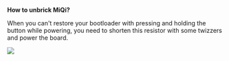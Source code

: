 **How to unbrick MiQi?**

When you can't restore your bootloader with pressing and holding the button while powering, you need to shorten this resistor with some twizzers and power the board.

![](https://raw.githubusercontent.com/igorpecovnik/lib.docs/master/docs/known_issues/images/unbrick-miqi.png)